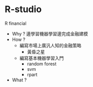 # R-studio
R financial 

- Why ?
   邊學習機器學習邊完成金融建模 
- How ?
  - 編寫市場上廣汎人知的金融策略 
    - 黃昏之星
  - 編寫基本機器學習入門
    - random forest
    - svm
    - rpart
- What ?
